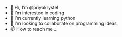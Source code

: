- 👋 Hi, I’m @priyakrystel
- 👀 I’m interested in coding
- 🌱 I’m currently learning python
- 💞️ I’m looking to collaborate on programming ideas
- 📫 How to reach me ...

<!---
priyakrystel/priyakrystel is a ✨ special ✨ repository because its `README.md` (this file) appears on your GitHub profile.
You can click the Preview link to take a look at your changes.
--->
